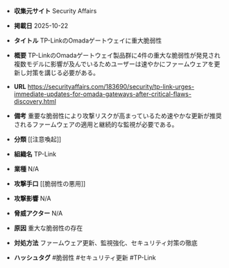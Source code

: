 - **収集元サイト**
Security Affairs

- **掲載日**
2025-10-22

- **タイトル**
TP-LinkのOmadaゲートウェイに重大脆弱性

- **概要**
TP-LinkのOmadaゲートウェイ製品群に4件の重大な脆弱性が発見され複数モデルに影響が及んでいるためユーザーは速やかにファームウェアを更新し対策を講じる必要がある。

- **URL**
https://securityaffairs.com/183690/security/tp-link-urges-immediate-updates-for-omada-gateways-after-critical-flaws-discovery.html

- **備考**
重要な脆弱性により攻撃リスクが高まっているため速やかな更新が推奨されるファームウェアの適用と継続的な監視が必要である。

- **分類**
[[注意喚起]]

- **組織名**
TP-Link

- **業種**
N/A

- **攻撃手口**
[[脆弱性の悪用]]

- **攻撃影響**
N/A

- **脅威アクター**
N/A

- **原因**
重大な脆弱性の存在

- **対処方法**
ファームウェア更新、監視強化、セキュリティ対策の徹底

- **ハッシュタグ**
#脆弱性 #セキュリティ更新 #TP-Link
